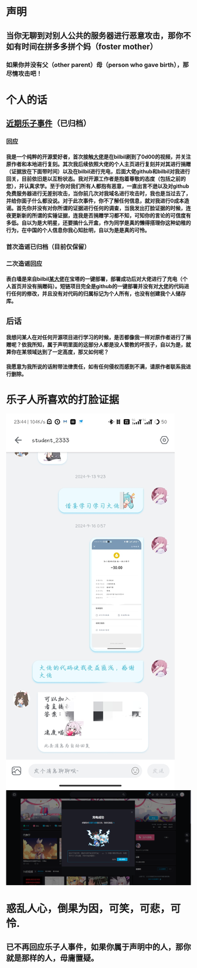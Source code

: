 # 声明

## 当你无聊到对别人公共的服务器进行恶意攻击，那你不如有时间在拼多多拼个妈（foster mother）

### 如果你并没有父（other parent）母（person who gave birth），那尽情攻击吧！

# 个人的话

## [近期乐子事件](https://github.com/L1bws/Fuck-Thief)（已归档）

### 回应

#### 我是一个纯粹的开源爱好者，首次接触[大佬](https://github.com/lgc2333)是在bilbil刷到了0d00的视频，并关注原作者和本地进行复刻。其次我后续依照大佬的个人主页进行复刻并对其进行捐赠（证据放在下面带时间）以及在bilbil进行充电，后面大佬github和bilbil对我进行回关，目前依旧是以互粉状态。我对开源工作者是抱着尊敬的态度（包括之前的您），并认真求学。至于你对我们所有人都抱有恶意，一直出言不逊以及对github免费服务器进行无差别攻击，当你前几次对我域名进行攻击时，我也是当过去了，并给你面子什么都没说。对于此次事件，你不了解任何信息，就对我进行0成本造谣。首先你并没有对你所谓的证据进行任何的调查，当我发出打脸证据的时候，连夜更新新的所谓的实锤证据，连我是否捐赠学习都不知，可知你的言论的可信度有多低。自以为是大明星，还要搞什么开盒，作为同学是真的懒得搭理你这种幼稚的行为，在中国的个人信息你我心知肚明，自以为是是真的可怜。

### 首次造谣已归档（目前仅保留）

### 二次造谣回应

#### 表白墙是来自bilbil[某大佬](https://space.bilibili.com/438613160)在宝塔的一键部署，部署成功后对大佬进行了充电（个人首页并没有捐赠码）。短链项目完全是github的一键部署并没有对[大佬](https://github.com/renbaoshuo)的代码进行任何的修改，并且没有对代码的归属标记为个人所有，也没有创建我个人储存库。

## 后话

#### 我想问某人在对任何开源项目进行学习的时候，是否都像我一样对原作者进行了捐赠呢？依我所知，属于声明里面的这部分人都是没人管教的坏孩子，自以为是，就算你在某领域达到了一定高度，那又如何呢？

#### 我愿意为我所说的话附带法律责任，如有任何侵权而感到不满，请原作者联系我进行删除。

# 乐子人所喜欢的打脸证据

![01](https://github.com/yoshino-xiao7/tp/blob/main/img/bilbil-01.jpg?raw=true)
![01](https://github.com/yoshino-xiao7/tp/blob/main/bilbil-jz.png?raw=true)

# 惑乱人心，倒果为因，可笑，可悲，可怜.

## 已不再回应乐子人事件，如果你属于声明中的人，那你就是那样的人，毋庸置疑。

